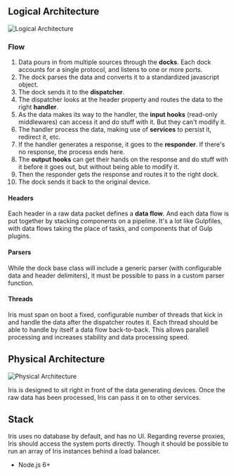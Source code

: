 ## Logical Architecture
![Logical Architecture](http://i.imgur.com/IczzeXv.png)

### Flow

1. Data pours in from multiple sources through the **docks**. Each dock accounts for a single protocol, and listens to one or more ports.
2. The dock parses the data and converts it to a standardized javascript object.
3. The dock sends it to the **dispatcher**.
4. The dispatcher looks at the header property and routes the data to the right **handler**.
5. As the data makes its way to the handler, the **input hooks** (read-only middlewares) can access it and do stuff with it. But they can't modify it.
6. The handler process the data, making use of **services** to persist it, redirect it, etc.
7. If the handler generates a response, it goes to the **responder**. If there's no response, the process ends here.
8. The **output hooks** can get their hands on the response and do stuff with it before it goes out, but without being able to modify it.
8. Then the responder gets the response and routes it to the right dock.
9. The dock sends it back to the original device.


#### Headers

Each header in a raw data packet defines a **data flow**. And each data flow is put together by stacking components on a pipeline. It's a lot like Gulpfiles, with data flows taking the place of tasks, and components that of Gulp plugins.


#### Parsers

While the dock base class will include a generic parser (with configurable data and header delimiters), it must be possible to pass in a custom parser function.

#### Threads

Iris must span on boot a fixed, configurable number of threads that kick in and handle the data after the dispatcher routes it. Each thread should be able to handle by itself a data flow back-to-back. This allows parallell processing and increases stability and data processing speed.


## Physical Architecture
![Physical Architecture](http://i.imgur.com/zVgfLzf.png)

Iris is designed to sit right in front of the data generating devices. Once the raw data has been processed, Iris can pass it on to other services.


## Stack

Iris uses no database by default, and has no UI. Regarding reverse proxies, Iris should access the system ports directly. Though it should be possible to run an array of Iris instances behind a load balancer.

- Node.js 6+